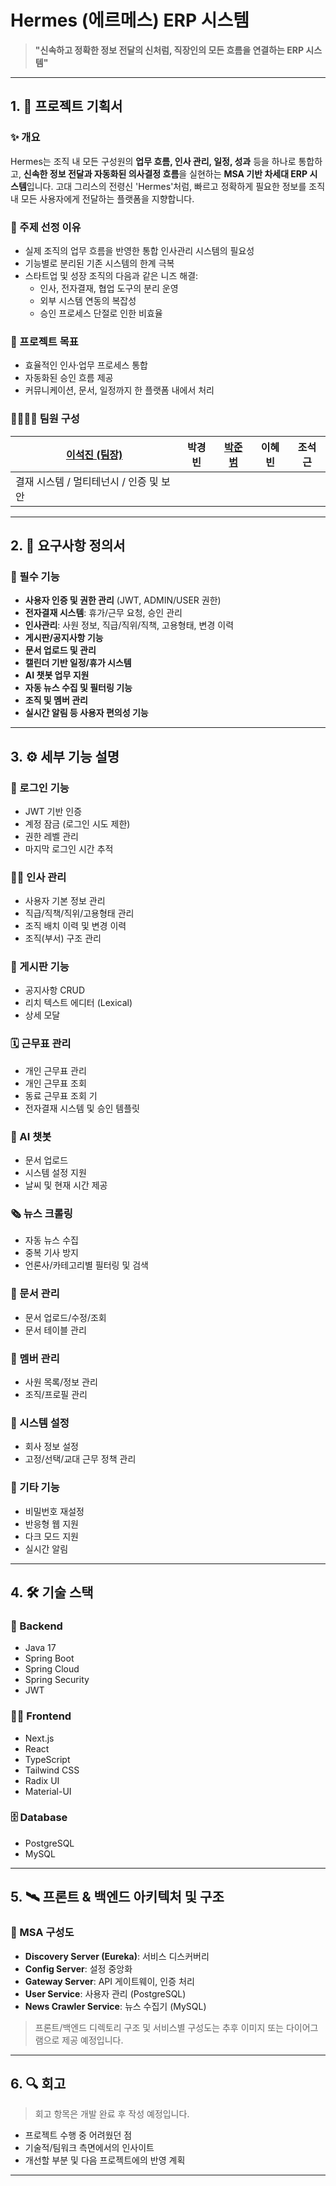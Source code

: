 # Hermes (에르메스) ERP 시스템

> **"신속하고 정확한 정보 전달의 신처럼, 직장인의 모든 흐름을 연결하는 ERP 시스템"**

---

## 1. 🛫 프로젝트 기획서

### ✨ 개요

Hermes는 조직 내 모든 구성원의 **업무 흐름, 인사 관리, 일정, 성과** 등을 하나로 통합하고, **신속한 정보 전달과 자동화된 의사결정 흐름**을 실현하는 **MSA 기반 차세대 ERP 시스템**입니다.
고대 그리스의 전령신 'Hermes'처럼, 빠르고 정확하게 필요한 정보를 조직 내 모든 사용자에게 전달하는 플랫폼을 지향합니다.

### 🎯 주제 선정 이유

- 실제 조직의 업무 흐름을 반영한 통합 인사관리 시스템의 필요성
- 기능별로 분리된 기존 시스템의 한계 극복
- 스타트업 및 성장 조직의 다음과 같은 니즈 해결:
  - 인사, 전자결재, 협업 도구의 분리 운영
  - 외부 시스템 연동의 복잡성
  - 승인 프로세스 단절로 인한 비효율

### 🎯 프로젝트 목표

- 효율적인 인사·업무 프로세스 통합
- 자동화된 승인 흐름 제공
- 커뮤니케이션, 문서, 일정까지 한 플랫폼 내에서 처리

### 👨‍👩‍👧‍👦 팀원 구성

| [이석진 (팀장)](https://github.com/Othereum) | 박경빈 | [박준범](https://github.com/junbem) | 이혜빈 | 조석근 |
|--------|--------|--------|--------|--------|
| 결재 시스템 / 멀티테넌시 / 인증 및 보안 |  |  |  |  |

---

## 2. 🧾 요구사항 정의서

### 📍 필수 기능

- **사용자 인증 및 권한 관리** (JWT, ADMIN/USER 권한)
- **전자결재 시스템**: 휴가/근무 요청, 승인 관리
- **인사관리**: 사원 정보, 직급/직위/직책, 고용형태, 변경 이력
- **게시판/공지사항 기능**
- **문서 업로드 및 관리**
- **캘린더 기반 일정/휴가 시스템**
- **AI 챗봇 업무 지원**
- **자동 뉴스 수집 및 필터링 기능**
- **조직 및 멤버 관리**
- **실시간 알림 등 사용자 편의성 기능**

---

## 3. ⚙️ 세부 기능 설명

### 🔐 로그인 기능
- JWT 기반 인증
- 계정 잠금 (로그인 시도 제한)
- 권한 레벨 관리
- 마지막 로그인 시간 추적

### 🧑‍💼 인사 관리
- 사용자 기본 정보 관리
- 직급/직책/직위/고용형태 관리
- 조직 배치 이력 및 변경 이력
- 조직(부서) 구조 관리

### 📣 게시판 기능
- 공지사항 CRUD
- 리치 텍스트 에디터 (Lexical)
- 상세 모달

### 🗓 근무표 관리
- 개인 근무표 관리
- 개인 근무표 조회
- 동료 근무표 조회 기
- 전자결재 시스템 및 승인 템플릿

### 🤖 AI 챗봇
- 문서 업로드 
- 시스템 설정 지원
- 날씨 및 현재 시간 제공

### 🗞 뉴스 크롤링
- 자동 뉴스 수집
- 중복 기사 방지
- 언론사/카테고리별 필터링 및 검색

### 📂 문서 관리
- 문서 업로드/수정/조회
- 문서 테이블 관리

### 👥 멤버 관리
- 사원 목록/정보 관리
- 조직/프로필 관리

### 🧩 시스템 설정
- 회사 정보 설정
- 고정/선택/교대 근무 정책 관리

### 🧷 기타 기능
- 비밀번호 재설정
- 반응형 웹 지원
- 다크 모드 지원
- 실시간 알림

---

## 4. 🛠 기술 스택

### 🧠 Backend
- Java 17
- Spring Boot
- Spring Cloud
- Spring Security
- JWT

### 🧑‍🎨 Frontend
- Next.js
- React
- TypeScript
- Tailwind CSS
- Radix UI
- Material-UI

### 🗄 Database
- PostgreSQL
- MySQL

---

## 5. 🛰 프론트 & 백엔드 아키텍처 및 구조

### 🧱 MSA 구성도

- **Discovery Server (Eureka)**: 서비스 디스커버리
- **Config Server**: 설정 중앙화
- **Gateway Server**: API 게이트웨이, 인증 처리
- **User Service**: 사용자 관리 (PostgreSQL)
- **News Crawler Service**: 뉴스 수집기 (MySQL)

> 프론트/백엔드 디렉토리 구조 및 서비스별 구성도는 추후 이미지 또는 다이어그램으로 제공 예정입니다.

---

## 6. 🔍 회고

> 회고 항목은 개발 완료 후 작성 예정입니다.

- 프로젝트 수행 중 어려웠던 점
- 기술적/팀워크 측면에서의 인사이트
- 개선할 부분 및 다음 프로젝트에의 반영 계획

---
